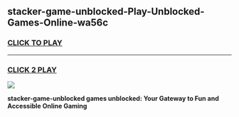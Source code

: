 
## stacker-game-unblocked-Play-Unblocked-Games-Online-wa56c
<h3>
<a href="https://premium76.site?title=stacker-game-unblocked&ref=25A">CLICK TO PLAY</a></h3>
<hr>

<h3>
<a href="https://premium76.site?title=stacker-game-unblocked&ref=25A">CLICK 2 PLAY</a>
  
</h3>

<a href="https://premium76.site?title=stacker-game-unblocked&ref=25A"><img src="https://clearcache.store/games.png"></a>


**stacker-game-unblocked games unblocked: Your Gateway to Fun and Accessible Online Gaming**
